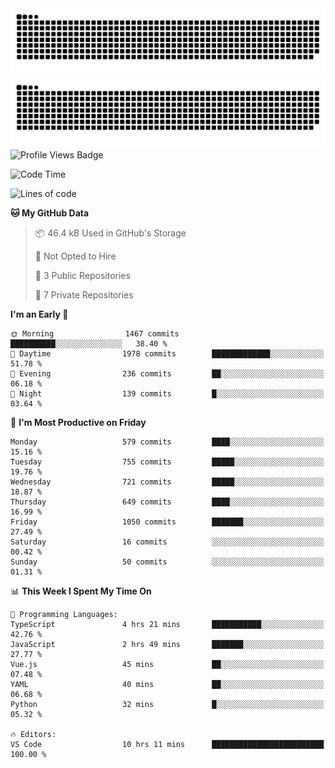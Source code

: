 <img src="https://github.com/nielsbaggerman/nielsbaggerman/blob/output/github-contribution-grid-snake.svg#gh-light-mode-only" alt="GitHub Snake Light">
<img src="https://github.com/nielsbaggerman/nielsbaggerman/blob/output/github-contribution-grid-snake-dark.svg#gh-dark-mode-only" alt="GitHub Snake Dark">
<img src="https://komarev.com/ghpvc/?username=nielsbaggerman&amp;label=Profile+Views" alt="Profile Views Badge" />

<!--START_SECTION:waka-->
![Code Time](http://img.shields.io/badge/Code%20Time-1%2C998%20hrs%2012%20mins-blue)

![Lines of code](https://img.shields.io/badge/From%20Hello%20World%20I%27ve%20Written-7.5%20million%20lines%20of%20code-blue)

**🐱 My GitHub Data** 

> 📦 46.4 kB Used in GitHub's Storage 
 > 
> 🚫 Not Opted to Hire
 > 
> 📜 3 Public Repositories 
 > 
> 🔑 7 Private Repositories 
 > 
**I'm an Early 🐤** 

```text
🌞 Morning                1467 commits        ██████████░░░░░░░░░░░░░░░   38.40 % 
🌆 Daytime                1978 commits        █████████████░░░░░░░░░░░░   51.78 % 
🌃 Evening                236 commits         ██░░░░░░░░░░░░░░░░░░░░░░░   06.18 % 
🌙 Night                  139 commits         █░░░░░░░░░░░░░░░░░░░░░░░░   03.64 % 
```
📅 **I'm Most Productive on Friday** 

```text
Monday                   579 commits         ████░░░░░░░░░░░░░░░░░░░░░   15.16 % 
Tuesday                  755 commits         █████░░░░░░░░░░░░░░░░░░░░   19.76 % 
Wednesday                721 commits         █████░░░░░░░░░░░░░░░░░░░░   18.87 % 
Thursday                 649 commits         ████░░░░░░░░░░░░░░░░░░░░░   16.99 % 
Friday                   1050 commits        ███████░░░░░░░░░░░░░░░░░░   27.49 % 
Saturday                 16 commits          ░░░░░░░░░░░░░░░░░░░░░░░░░   00.42 % 
Sunday                   50 commits          ░░░░░░░░░░░░░░░░░░░░░░░░░   01.31 % 
```


📊 **This Week I Spent My Time On** 

```text
💬 Programming Languages: 
TypeScript               4 hrs 21 mins       ███████████░░░░░░░░░░░░░░   42.76 % 
JavaScript               2 hrs 49 mins       ███████░░░░░░░░░░░░░░░░░░   27.77 % 
Vue.js                   45 mins             ██░░░░░░░░░░░░░░░░░░░░░░░   07.48 % 
YAML                     40 mins             ██░░░░░░░░░░░░░░░░░░░░░░░   06.68 % 
Python                   32 mins             █░░░░░░░░░░░░░░░░░░░░░░░░   05.32 % 

🔥 Editors: 
VS Code                  10 hrs 11 mins      █████████████████████████   100.00 % 
```


<!--END_SECTION:waka-->
